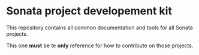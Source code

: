 # Sonata project developement kit

This repository contains all common documentation and tools for all Sonata projects.

This one **must** be te **only** reference for how to contribute on those projects.
